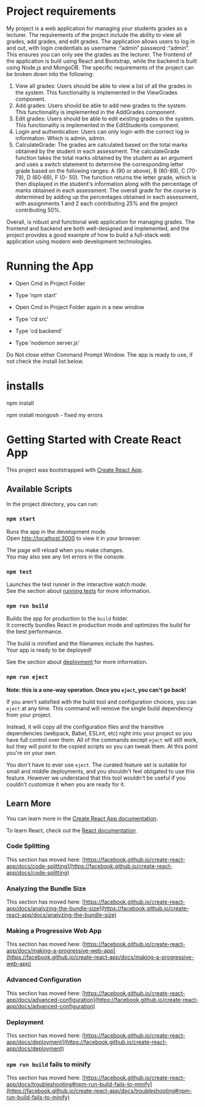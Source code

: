 #  Project requirements
My project is a web application for managing your students grades as a lecturer. The requirements of 
the project include the ability to view all grades, add grades, and edit grades. The application allows 
users to log in and out, with login credentials as username :“admin” password :“admin”. This ensures 
you can only see the grades as the lecturer. The frontend of the application is built using React and 
Bootstrap, while the backend is built using Node.js and MongoDB.
The specific requirements of the project can be broken down into the following:

1. View all grades: Users should be able to view a list of all the grades in the system. This 
functionality is implemented in the ViewGrades component.
2. Add grades: Users should be able to add new grades to the system. This functionality is 
implemented in the AddGrades component.
3. Edit grades: Users should be able to edit existing grades in the system. This functionality is 
implemented in the EditStudents component.
4. Login and authentication: Users can only login with the correct log in information. Which is 
admin, admin. 
5. CalculateGrade: The grades are calculated based on the total marks obtained by the student 
in each assessment. The calculateGrade function takes the total marks obtained by the 
student as an argument and uses a switch statement to determine the corresponding letter 
grade based on the following ranges: A (90 or above), B (80-89), C (70-79), D (60-69), F (0-
50). The function returns the letter grade, which is then displayed in the student's 
information along with the percentage of marks obtained in each assessment. The overall 
grade for the course is determined by adding up the percentages obtained in each 
assessment, with assignments 1 and 2 each contributing 25% and the project contributing 
50%.



Overall, is robust and functional web application for managing grades. The frontend and backend are 
both well-designed and implemented, and the project provides a good example of how to build a 
full-stack web application using modern web development technologies.


# Running the App

- Open Cmd in Project Folder
- Type 'npm start'

- Open Cmd in Project Folder again in a new window
- Type 'cd src'
- Type 'cd backend'
- Type 'nodemon server.js'

Do Not close either Command Prompt Window.
The app is ready to use, if not check the install list below.

# installs
npm install

npm install mongosh - fixed my errors







# Getting Started with Create React App

This project was bootstrapped with [Create React App](https://github.com/facebook/create-react-app).

## Available Scripts

In the project directory, you can run:

### `npm start`

Runs the app in the development mode.\
Open [http://localhost:3000](http://localhost:3000) to view it in your browser.

The page will reload when you make changes.\
You may also see any lint errors in the console.

### `npm test`

Launches the test runner in the interactive watch mode.\
See the section about [running tests](https://facebook.github.io/create-react-app/docs/running-tests) for more information.

### `npm run build`

Builds the app for production to the `build` folder.\
It correctly bundles React in production mode and optimizes the build for the best performance.

The build is minified and the filenames include the hashes.\
Your app is ready to be deployed!

See the section about [deployment](https://facebook.github.io/create-react-app/docs/deployment) for more information.

### `npm run eject`

**Note: this is a one-way operation. Once you `eject`, you can't go back!**

If you aren't satisfied with the build tool and configuration choices, you can `eject` at any time. This command will remove the single build dependency from your project.

Instead, it will copy all the configuration files and the transitive dependencies (webpack, Babel, ESLint, etc) right into your project so you have full control over them. All of the commands except `eject` will still work, but they will point to the copied scripts so you can tweak them. At this point you're on your own.

You don't have to ever use `eject`. The curated feature set is suitable for small and middle deployments, and you shouldn't feel obligated to use this feature. However we understand that this tool wouldn't be useful if you couldn't customize it when you are ready for it.

## Learn More

You can learn more in the [Create React App documentation](https://facebook.github.io/create-react-app/docs/getting-started).

To learn React, check out the [React documentation](https://reactjs.org/).

### Code Splitting

This section has moved here: [https://facebook.github.io/create-react-app/docs/code-splitting](https://facebook.github.io/create-react-app/docs/code-splitting)

### Analyzing the Bundle Size

This section has moved here: [https://facebook.github.io/create-react-app/docs/analyzing-the-bundle-size](https://facebook.github.io/create-react-app/docs/analyzing-the-bundle-size)

### Making a Progressive Web App

This section has moved here: [https://facebook.github.io/create-react-app/docs/making-a-progressive-web-app](https://facebook.github.io/create-react-app/docs/making-a-progressive-web-app)

### Advanced Configuration

This section has moved here: [https://facebook.github.io/create-react-app/docs/advanced-configuration](https://facebook.github.io/create-react-app/docs/advanced-configuration)

### Deployment

This section has moved here: [https://facebook.github.io/create-react-app/docs/deployment](https://facebook.github.io/create-react-app/docs/deployment)

### `npm run build` fails to minify

This section has moved here: [https://facebook.github.io/create-react-app/docs/troubleshooting#npm-run-build-fails-to-minify](https://facebook.github.io/create-react-app/docs/troubleshooting#npm-run-build-fails-to-minify)
